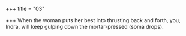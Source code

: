 +++
title = "03"

+++
 When the woman puts her best into thrusting back and forth,
you, Indra, will keep gulping down the mortar-pressed (soma drops).
